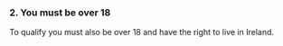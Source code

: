###  2\. You must be over 18

To qualify you must also be over 18 and have the right to live in Ireland.
